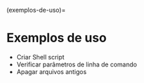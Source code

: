 (exemplos-de-uso)=
        
# Exemplos de uso

- Criar Shell script
- Verificar parâmetros de linha de comando
- Apagar arquivos antigos
